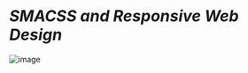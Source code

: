 # *SMACSS and Responsive Web Design*

![image](https://cdn.lynda.com/course/170427/170427-637363828865101045-16x9.jpg)